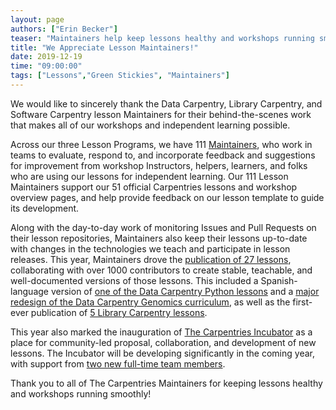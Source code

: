 ```yaml
---
layout: page
authors: ["Erin Becker"]
teaser: "Maintainers help keep lessons healthy and workshops running smoothly."
title: "We Appreciate Lesson Maintainers!"
date: 2019-12-19
time: "09:00:00"
tags: ["Lessons","Green Stickies", "Maintainers"]
---
```


We would like to sincerely thank the Data Carpentry, Library Carpentry, and Software Carpentry lesson Maintainers for their behind-the-scenes work that makes all of our workshops and independent learning possible.

Across our three Lesson Programs, we have 111 [Maintainers](https://carpentries.org/maintainers), who work in teams to evaluate, respond to, and incorporate feedback and suggestions for improvement from workshop Instructors, helpers, learners, and folks who are using our lessons for independent learning. Our 111 Lesson Maintainers support our 51 official Carpentries lessons and workshop overview pages, and help provide feedback on our lesson template to guide its development.

Along with the day-to-day work of monitoring Issues and Pull Requests on their lesson repositories, Maintainers also keep their lessons up-to-date with changes in the technologies we teach and participate in lesson releases. This year, Maintainers drove the [publication of 27 lessons](https://carpentries.org/blog/2019/07/lesson-release/), collaborating with over 1000 contributors to create stable, teachable, and well-documented versions of those lessons. This included a Spanish-language version of [one of the Data Carpentry Python lessons](https://carpentries.org/posts-by-tags/#blog-tag-carpentries-lessons) and a [major redesign of the Data Carpentry Genomics curriculum](https://carpentries.org/blog/2019/07/genomics-relaunch/), as well as the first-ever publication of [5 Library Carpentry lessons](https://carpentries.org/blog/2019/07/lesson-release/#library-carpentry-lessons).

This year also marked the inauguration of [The Carpentries Incubator](https://carpentries.org/community-lessons/) as a place for community-led proposal, collaboration, and development of new lessons. The Incubator will be developing significantly in the coming year, with support from [two new full-time team members](https://carpentries.org/blog/2019/11/job-opportunities-with-the-carpentries/).

Thank you to all of The Carpentries Maintainers for keeping lessons healthy and workshops running smoothly!
